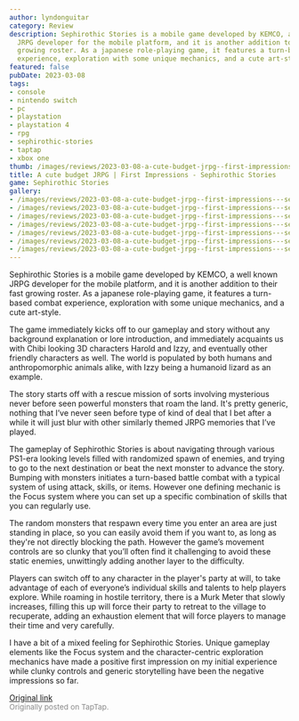 ```yaml
---
author: lyndonguitar
category: Review
description: Sephirothic Stories is a mobile game developed by KEMCO, a well known
  JRPG developer for the mobile platform, and it is another addition to their fast
  growing roster. As a japanese role-playing game, it features a turn-based combat
  experience, exploration with some unique mechanics, and a cute art-style.
featured: false
pubDate: 2023-03-08
tags:
- console
- nintendo switch
- pc
- playstation
- playstation 4
- rpg
- sephirothic-stories
- taptap
- xbox one
thumb: /images/reviews/2023-03-08-a-cute-budget-jrpg--first-impressions---sephirothic-stories-0.avif
title: A cute budget JRPG | First Impressions - Sephirothic Stories
game: Sephirothic Stories
gallery:
- /images/reviews/2023-03-08-a-cute-budget-jrpg--first-impressions---sephirothic-stories-0.avif
- /images/reviews/2023-03-08-a-cute-budget-jrpg--first-impressions---sephirothic-stories-1.avif
- /images/reviews/2023-03-08-a-cute-budget-jrpg--first-impressions---sephirothic-stories-2.avif
- /images/reviews/2023-03-08-a-cute-budget-jrpg--first-impressions---sephirothic-stories-3.avif
- /images/reviews/2023-03-08-a-cute-budget-jrpg--first-impressions---sephirothic-stories-4.avif
- /images/reviews/2023-03-08-a-cute-budget-jrpg--first-impressions---sephirothic-stories-5.avif
- /images/reviews/2023-03-08-a-cute-budget-jrpg--first-impressions---sephirothic-stories-6.avif
---
```

Sephirothic Stories is a mobile game developed by KEMCO, a well known JRPG developer for the mobile platform, and it is another addition to their fast growing roster. As a japanese role-playing game, it features a turn-based combat experience, exploration with some unique mechanics, and a cute art-style.

The game immediately kicks off to our gameplay and story without any background explanation or lore introduction, and immediately acquaints us with Chibi looking 3D characters Harold and Izzy, and eventually other friendly characters as well. The world is populated by both humans and anthropomorphic animals alike, with Izzy being a humanoid lizard as an example.

The story starts off with a rescue mission of sorts involving mysterious never before seen powerful monsters that roam the land. It's pretty generic, nothing that I’ve never seen before type of kind of deal that I bet after a while it will just blur with other similarly themed JRPG memories that I’ve played.

The gameplay of Sephirothic Stories is about navigating through various PS1-era looking levels filled with randomized spawn of enemies, and trying to go to the next destination or beat the next monster to advance the story. Bumping with monsters initiates a turn-based battle combat with a typical system of using attack, skills, or items. However one defining mechanic is the Focus system where you can set up a specific combination of skills that you can regularly use.

The random monsters that respawn every time you enter an area are just standing in place, so you can easily avoid them if you want to, as long as they're not directly blocking the path. However the game’s movement controls are so clunky that you’ll often find it challenging to avoid these static enemies, unwittingly adding another layer to the difficulty.

Players can switch off to any character in the player's party at will, to take advantage of each of everyone’s individual skills and talents to help players explore.  While roaming in hostile territory, there is a Murk Meter that slowly increases, filling this up will force their party to retreat to the village to recuperate, adding an exhaustion element that will force players to manage their time and very carefully.

I have a bit of a mixed feeling for Sephirothic Stories. Unique gameplay elements like the Focus system and the character-centric exploration mechanics have made a positive first impression on my initial experience while clunky controls and generic storytelling have been the negative impressions so far.

[Original link](https://www.taptap.io/post/4737018)<br><span style="font-size: 0.95em; color: #888;">Originally posted on TapTap.</span>